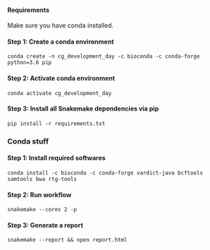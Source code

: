 #### Requirements

Make sure you have conda installed.

#### Step 1: Create a conda environment

```
conda create -n cg_development_day -c bioconda -c conda-forge python=3.6 pip
```

#### Step 2: Activate conda environment

```
conda activate cg_development_day
```

#### Step 3: Install all Snakemake dependencies via pip

```
pip install -r requirements.txt 
```

### Conda stuff 
#### Step 1: Install required softwares 

```
conda install -c bioconda -c conda-forge vardict-java bcftools samtools bwa rtg-tools
```


#### Step 2: Run workflow

```
snakemake --cores 2 -p
```

#### Step 3: Generate a report

```
snakemake --report && open report.html
```
